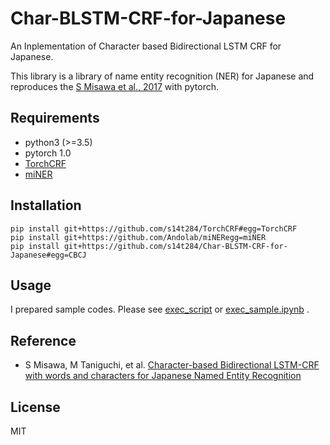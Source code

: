# Char-BLSTM-CRF-for-Japanese

An Inplementation of Character based Bidirectional LSTM CRF for Japanese.

This library is a library of name entity recognition (NER) for Japanese and reproduces the [S Misawa et al., 2017](http://www.aclweb.org/anthology/W17-4114) with pytorch.


## Requirements

- python3 (>=3.5)
- pytorch 1.0
- [TorchCRF](https://github.com/s14t284/TorchCRF)
- [miNER](https://github.com/Andolab/miNER)

## Installation

```shell
pip install git+https://github.com/s14t284/TorchCRF#egg=TorchCRF
pip install git+https://github.com/Andolab/miNERegg=miNER
pip install git+https://github.com/s14t284/Char-BLSTM-CRF-for-Japanese#egg=CBCJ
```


## Usage

I prepared sample codes. Please see [exec\_script](https://github.com/s14t284/Char-BLSTM-CRF-for-Japanese/blob/master/exec_script.py) or [exec\_sample.ipynb](https://github.com/s14t284/Char-BLSTM-CRF-for-Japanese/blob/master/exec_sample.pynb) .


## Reference
- S Misawa, M Taniguchi, et al. [Character-based Bidirectional LSTM-CRF with words and characters for Japanese Named Entity Recognition](http://www.aclweb.org/anthology/W17-4114)


## License

MIT

